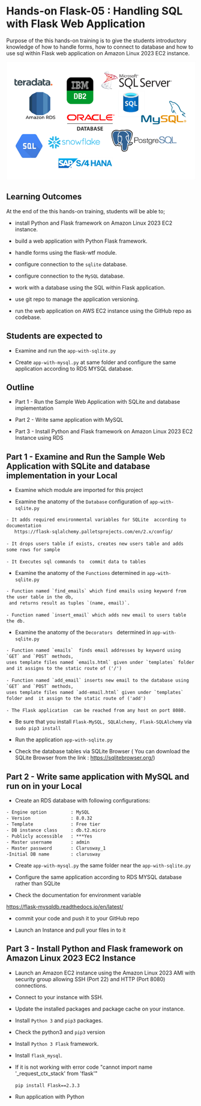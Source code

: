 # Hands-on Flask-05 : Handling SQL with Flask Web Application

Purpose of the this hands-on training is to give the students introductory knowledge of how to handle forms, how to connect to database and how to use sql within Flask web application on Amazon Linux 2023 EC2 instance. 

![Databases in Flask](./database.png)

## Learning Outcomes

At the end of the this hands-on training, students will be able to;

- install Python and Flask framework on Amazon Linux 2023 EC2 instance.

- build a web application with Python Flask framework.

- handle forms using the flask-wtf module.

- configure connection to the `sqlite` database.

- configure connection to the `MySQL` database.

- work with a database using the SQL within Flask application.

- use git repo to manage the application versioning.

- run the web application on AWS EC2 instance using the GitHub repo as codebase.

## Students are expected to 

- Examine and run the `app-with-sqlite.py` 

- Create `app-with-mysql.py` at same folder and  configure the same application according to RDS MYSQL database. 

## Outline

- Part 1 - Run the  Sample Web Application with SQLite and database implementation

- Part 2 - Write same application with MySQL

- Part 3 - Install Python and Flask framework on Amazon Linux 2023 EC2 Instance using RDS


## Part 1 - Examine and Run the Sample Web Application with SQLite and database implementation in your Local

- Examine which module are imported for this project 

- Examine the anatomy of the `Database` configuration of `app-with-sqlite.py`

```
- It adds required environmental variables for SQLite  according to documentation    
   https://flask-sqlalchemy.palletsprojects.com/en/2.x/config/

- It drops users table if exists, creates new users table and adds some rows for sample

- It Executes sql commands to  commit data to tables

```

- Examine the anatomy of the `Functions`  determined in `app-with-sqlite.py`

```
- Function named `find_emails` which find emails using keyword from the user table in the db,
 and returns result as tuples `(name, email)`.

- Function named `insert_email` which adds new email to users table the db.
```

- Examine the anatomy of  the `Decorators `  determined in `app-with-sqlite.py`

```
- Function named `emails`  finds email addresses by keyword using `GET` and `POST` methods,
uses template files named `emails.html` given under `templates` folder
and it assigns to the static route of ('/')

- Function named `add_email` inserts new email to the database using `GET` and `POST` methods,
uses template files named `add-email.html` given under `templates` folder and  it assign to the static route of ('add')

- The Flask application  can be reached from any host on port 8080.
```

- Be sure that you install `Flask-MySQL, SQLAlchemy, Flask-SQLAlchemy` via  `sudo pip3 install `

- Run the  application `app-with-sqlite.py` 

- Check the database tables via SQLite Browser ( You can download the SQLite Browser from the link : 
https://sqlitebrowser.org/)



## Part 2 - Write same application with MySQL and run on in your Local

- Create an RDS database with following configurations: 

```
- Engine option         : MySQL
- Version               : 8.0.32
- Template              : Free tier
- DB instance class     : db.t2.micro
- Publicly accessible   : ***Yes
- Master username       : admin
- Master password       : Clarusway_1
-Initial DB name        : clarusway

```
- Create `app-with-mysql.py` the  same folder near the `app-with-sqlite.py` 

- Configure the same application according to RDS MYSQL database rather than SQLite

- Check the documentation for environment variable

https://flask-mysqldb.readthedocs.io/en/latest/

- commit your code and push it to your GitHub repo

- Launch an Instance and pull your files in to it


## Part 3 - Install Python and Flask framework on Amazon Linux 2023 EC2 Instance 

- Launch an Amazon EC2 instance using the Amazon Linux 2023 AMI with security group allowing SSH (Port 22) and HTTP (Port 8080) connections.

- Connect to your instance with SSH.

- Update the installed packages and package cache on your instance.

- Install `Python 3` and `pip3` packages.

- Check the python3  and `pip3` version

- Install `Python 3 Flask` framework.

- Install `flask_mysql`.

- If it is not working with error code "cannot import name '_request_ctx_stack' from 'flask'" 

  `pip install Flask==2.3.3`

- Run application with Python